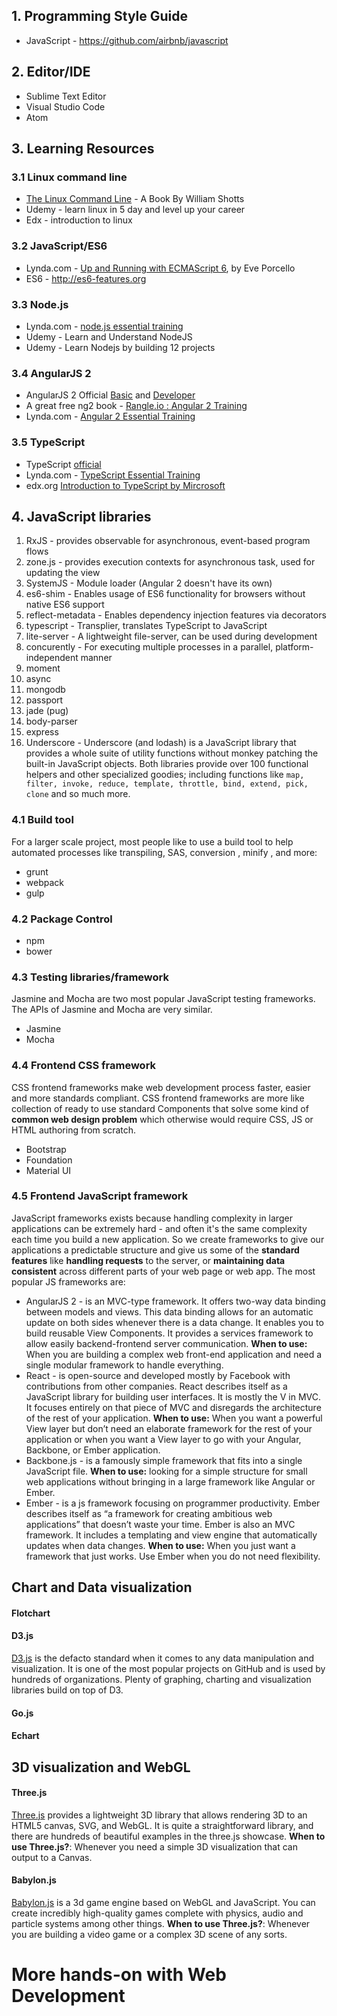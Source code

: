 
## 1. Programming Style Guide
* JavaScript - https://github.com/airbnb/javascript

## 2. Editor/IDE
* Sublime Text Editor
* Visual Studio Code
* Atom

## 3. Learning Resources

### 3.1 Linux command line
* [The Linux Command Line](http://linuxcommand.org/tlcl.php) - A Book By William Shotts
* Udemy - learn linux in 5 day and level up your career
* Edx - introduction to linux

### 3.2 JavaScript/ES6
* Lynda.com - [Up and Running with ECMAScript 6](https://www.lynda.com/JavaScript-tutorials/Up-Running-ECMAScript-6/424003-2.html), by Eve Porcello
* ES6 - http://es6-features.org

### 3.3 Node.js
* Lynda.com - [node.js essential training](https://www.lynda.com/Node-js-tutorials/Node-js-Essential-Training/417077-2.html)
* Udemy - Learn and Understand NodeJS
* Udemy - Learn Nodejs by building 12 projects

### 3.4 AngularJS 2
* AngularJS 2 Official [Basic](https://angular.io/docs/ts/latest/guide/) and [Developer](https://angular.io/docs/ts/latest/guide/animations.html)
* A great free ng2 book - [Rangle.io : Angular 2 Training](https://www.gitbook.com/book/rangle-io/ngcourse2/details)
* Lynda.com - [Angular 2 Essential Training](https://www.lynda.com/AngularJS-tutorials/AngularJS-2-Essential-Training/422834-2.html)

### 3.5 TypeScript
* TypeScript [official](https://www.typescriptlang.org/docs/tutorial.html)
* Lynda.com - [TypeScript Essential Training](https://www.lynda.com/Typescript-tutorials/TypeScript-Essential-Training/421807-2.html)
* edx.org [Introduction to TypeScript by Mircrosoft](https://www.edx.org/course/introduction-typescript-microsoft-dev201x-1)

## 4. JavaScript libraries

1. RxJS - provides observable for asynchronous, event-based program flows
2. zone.js - provides execution contexts for asynchronous task, used for updating the view
3. SystemJS - Module loader (Angular 2 doesn't have its own)
4. es6-shim - Enables usage of ES6 functionality for browsers without native ES6 support
5. reflect-metadata - Enables dependency injection features via decorators
6. typescript - Transplier, translates TypeScript to JavaScript
7. lite-server - A lightweight file-server, can be used during development
8. concurently - For executing multiple processes in a parallel, platform-independent manner
9. moment
10. async
11. mongodb
12. passport
13. jade (pug)
14. body-parser
15. express
16. Underscore - Underscore (and lodash) is a JavaScript library that provides a whole suite of utility functions without monkey patching the built-in JavaScript objects. Both libraries provide over 100 functional helpers and other specialized goodies; including functions like `map, filter, invoke, reduce, template, throttle, bind, extend, pick, clone` and so much more.

### 4.1 Build tool
For a larger scale project, most people like to use a build tool to help automated processes like transpiling, SAS, conversion , minify , and more: 
* grunt
* webpack
* gulp

### 4.2 Package Control 
* npm
* bower

### 4.3 Testing libraries/framework
Jasmine and Mocha are two most popular JavaScript testing frameworks. The APIs of Jasmine and Mocha are very similar. 
* Jasmine
* Mocha

### 4.4 Frontend CSS framework
CSS frontend frameworks make web development process faster, easier and more standards compliant. CSS frontend frameworks are more like collection of ready to use standard Components that solve some kind of **common web design problem** which otherwise would require CSS, JS or HTML authoring from scratch.

* Bootstrap
* Foundation
* Material UI

### 4.5 Frontend JavaScript framework
JavaScript frameworks exists because handling complexity in larger applications can be extremely hard - and often it's the same complexity each time you build a new application. So we create frameworks to give our applications a predictable structure and give us some of the **standard features** like **handling requests** to the server, or **maintaining data consistent** across different parts of your web page or web app. The most popular JS frameworks are: 

* AngularJS 2 - is an MVC-type framework. It offers two-way data binding between models and views. This data binding allows for an automatic update on both sides whenever there is a data change. It enables you to build reusable View Components. It provides a services framework to allow easily backend-frontend server communication. **When to use:** When you are building a complex web front-end application and need a single modular framework to handle everything. 
* React - is open-source and developed mostly by Facebook with contributions from other companies. React describes itself as a JavaScript library for building user interfaces. It is mostly the V in MVC. It focuses entirely on that piece of MVC and disregards the architecture of the rest of your application. **When to use:** When you want a powerful View layer but don’t need an elaborate framework for the rest of your application or when you want a View layer to go with your Angular, Backbone, or Ember application. 
* Backbone.js - is a famously simple framework that fits into a single JavaScript file. **When to use:** looking for a simple structure for small web applications without bringing in a large framework like Angular or Ember.
* Ember - is a js framework focusing on programmer productivity. Ember describes itself as “a framework for creating ambitious web applications” that doesn’t waste your time. Ember is also an MVC framework. It includes a templating and view engine that automatically updates when data changes. **When to use:** When you just want a framework that just works. Use Ember when you do not need flexibility. 


## Chart and Data visualization
#### Flotchart
#### D3.js
[D3.js](https://d3js.org/) is the defacto standard when it comes to any data manipulation and visualization. It is one of the most popular projects on GitHub and is used by hundreds of organizations. Plenty of graphing, charting and visualization libraries build on top of D3.

#### Go.js
#### Echart

## 3D visualization and WebGL

#### Three.js
[Three.js](http://threejs.org/) provides a lightweight 3D library that allows rendering 3D to an HTML5 canvas, SVG, and WebGL. It is quite a straightforward library, and there are hundreds of beautiful examples in the three.js showcase.
**When to use Three.js?**: Whenever you need a simple 3D visualization that can output to a Canvas.

#### Babylon.js
[Babylon.js](http://www.babylonjs.com/) is a 3d game engine based on WebGL and JavaScript. You can create incredibly high-quality games complete with physics, audio and particle systems among other things.
**When to use Three.js?**: Whenever you are building a video game or a complex 3D scene of any sorts.


# More hands-on with Web Development

